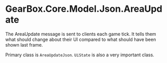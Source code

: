 # GearBox.Core.Model.Json.AreaUpdate
The AreaUpdate message is sent to clients each game tick.
It tells them what should change about their UI compared to what should have been shown last frame.

Primary class is `AreaUpdateJson`.
`UiState` is also a very important class.